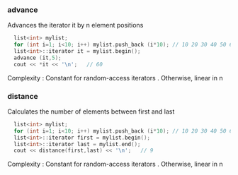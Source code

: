 ### advance 

Advances the iterator it by n element positions
```cpp
  list<int> mylist;
  for (int i=1; i<10; i++) mylist.push_back (i*10); // 10 20 30 40 50 60 70 80 90
  list<int>::iterator it = mylist.begin();
  advance (it,5);
  cout << *it << '\n';   // 60
```
Complexity : Constant for random-access iterators . Otherwise, linear in n

### distance 

Calculates the number of elements between first and last
```cpp
  list<int> mylist;
  for (int i=1; i<10; i++) mylist.push_back (i*10); // 10 20 30 40 50 60 70 80 90
  list<int>::iterator first = mylist.begin();
  list<int>::iterator last = mylist.end();
  cout << distance(first,last) << '\n';   // 9
```
Complexity : Constant for random-access iterators . Otherwise, linear in n

